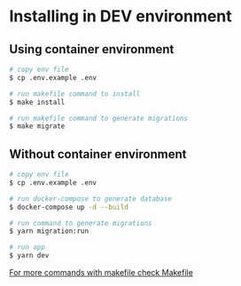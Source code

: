 # Installing in DEV environment

## Using container environment
```bash
# copy env file
$ cp .env.example .env

# run makefile command to install
$ make install

# run makefile command to generate migrations
$ make migrate
```

## Without container environment
```bash
# copy env file
$ cp .env.example .env

# run docker-compose to generate database
$ docker-compose up -d --build

# run command to generate migrations
$ yarn migration:run

# run app
$ yarn dev
```

[For more commands with makefile check Makefile](../../Makefile)
